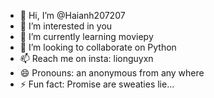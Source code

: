 - 👋 Hi, I’m @Haianh207207
- 👀 I’m interested in you 
- 🌱 I’m currently learning moviepy 
- 💞️ I’m looking to collaborate on Python 
- 📫 Reach me on insta: lionguyxn 
- 😄 Pronouns: an anonymous from any where
- ⚡ Fun fact: Promise are sweaties lie...

<!---
Haianh207207/Haianh207207 is a ✨ special ✨ repository because its `README.md` (this file) appears on your GitHub profile.
You can click the Preview link to take a look at your changes.
--->
